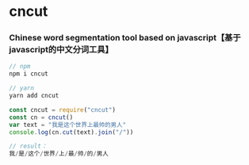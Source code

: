 # cncut
### Chinese word segmentation tool based on javascript【基于javascript的中文分词工具】
```javascript
// npm
npm i cncut

// yarn 
yarn add cncut
```
```javascript
const cncut = require("cncut")
const cn = cncut()
var text = "我是这个世界上最帅的男人"
console.log(cn.cut(text).join("/"))

// result：
我/是/这个/世界/上/最/帅/的/男人
```
